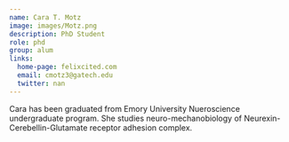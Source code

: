 ```yaml
---
name: Cara T. Motz
image: images/Motz.png
description: PhD Student
role: phd
group: alum
links:
  home-page: felixcited.com
  email: cmotz3@gatech.edu
  twitter: nan
---
```


Cara has been graduated from Emory University Nueroscience undergraduate program. She studies neuro-mechanobiology of Neurexin-Cerebellin-Glutamate receptor adhesion complex.
